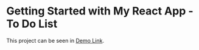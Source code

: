 # Getting Started with My React App - To Do List

This project can be seen in [Demo Link](https://react-todolist-peach-nu.vercel.app).
